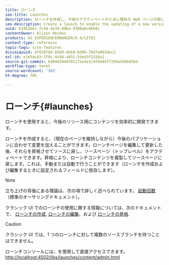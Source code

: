 ```yaml
---
title: ローンチ
seo-title: Launches
description: ローンチを作成し、今後のアクティベートのために既存の Web ページの新しいバージョンを更新できるようにします。ローンチを作成するとき、タイトルとソースページを指定します。
seo-description: Create a launch to enable the updating of a new version of existing web pages for future activation. When you create a Launch, you specify a title and the source page.
uuid: b1952b6c-fc44-4e39-80ba-9380a6c66b8c
contentOwner: Alison Heimoz
products: SG_EXPERIENCEMANAGER/6.4/SITES
content-type: reference
topic-tags: site-features
discoiquuid: 4f62078d-b5b0-4eb9-bd9b-7647a093dec2
exl-id: e1e5dc83-2f9c-4c8d-a031-5ded3f1316a1
source-git-commit: bd94d3949f0117aa3e1c9f0e84f7293a5d6b03b4
workflow-type: tm+mt
source-wordcount: '183'
ht-degree: 70%

---
```


# ローンチ{#launches}

ローンチを使用すると、今後のリリース用にコンテンツを効率的に開発できます。

ローンチを作成すると、（現在のページを維持しながら）今後のパブリケーションに合わせて変更を加えることができます。ローンチページを編集して更新した後、それらを昇格させてソースに戻し、ソースページ（トップレベル）をアクティベートできます。昇格により、ローンチコンテンツを複製してソースページに戻します。これは、手動または自動で行うことができます（ローンチを作成および編集するときに設定されるフィールドに依存します）。

>[!NOTE]
>
>立ち上げの背後にある理論は、次の項で詳しく述べられています。 [起動回数](/help/sites-authoring/launches.md) （標準のオーサリングドキュメント）。
>
>クラシック UI でのローンチの使用に関する情報については、次のドキュメントで、 [ローンチの作成](/help/sites-classic-ui-authoring/classic-launches-creating.md), [ローンチの編集](/help/sites-classic-ui-authoring/classic-launches-editing.md)、および [ローンチの昇格](/help/sites-classic-ui-authoring/classic-launches-promoting.md).

>[!CAUTION]
>
>クラシック UI では、1 つのローンチに対して複数のソースブランチを持つことはできません。

ローンチコンソールには、を使用して直接アクセスできます。 [http://localhost:4502/libs/launches/content/admin.html](http://localhost:4502/libs/launches/content/admin.html)
